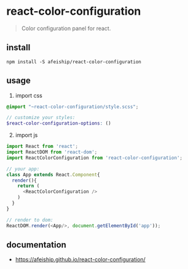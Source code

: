 # react-color-configuration
> Color configuration panel for react.

## install
```shell
npm install -S afeiship/react-color-configuration
```

## usage
1. import css
  ```scss
  @import "~react-color-configuration/style.scss";

  // customize your styles:
  $react-color-configuration-options: ()
  ```
2. import js
  ```js
  import React from 'react';
  import ReactDOM from 'react-dom';
  import ReactColorConfiguration from 'react-color-configuration';
  
  // your app:
  class App extends React.Component{
    render(){
      return (
        <ReactColorConfiguration />
      )
    }
  }

  // render to dom:
  ReactDOM.render(<App/>, document.getElementById('app'));
  ```

## documentation
- https://afeiship.github.io/react-color-configuration/
